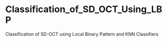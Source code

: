 # Classification_of_SD_OCT_Using_LBP
Classification of SD-OCT using Local Binary Pattern and KNN Classifiers

